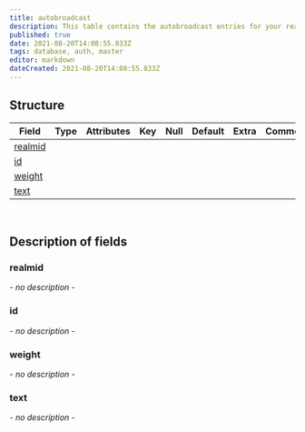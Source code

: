 ```yaml
---
title: autobroadcast
description: This table contains the autobroadcast entries for your realms. Values like it's activity, position and Timer (*.On, *.Center, *.Timer) are defined within the worldserver.conf. They are chosen randomly, based on their weight.
published: true
date: 2021-08-20T14:08:55.833Z
tags: database, auth, master
editor: markdown
dateCreated: 2021-08-20T14:08:55.833Z
---
```


## Structure

| Field | Type | Attributes | Key | Null | Default | Extra | Comment |
|---|---|---|---|---|---|---|---|
| [realmid](#realmid) |  |  |  |  |  |  |  |
| [id](#id) |  |  |  |  |  |  |  |
| [weight](#weight) |  |  |  |  |  |  |  |
| [text](#text) |  |  |  |  |  |  |  |

&nbsp;
## Description of fields

### realmid
*- no description -*
&nbsp;

### id
*- no description -*
&nbsp;

### weight
*- no description -*
&nbsp;

### text
*- no description -*
&nbsp;
